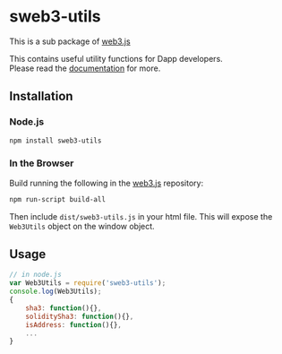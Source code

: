 # sweb3-utils

This is a sub package of [web3.js][repo]

This contains useful utility functions for Dapp developers.   
Please read the [documentation][docs] for more.

## Installation

### Node.js

```bash
npm install sweb3-utils
```

### In the Browser

Build running the following in the [web3.js][repo] repository:

```bash
npm run-script build-all
```

Then include `dist/sweb3-utils.js` in your html file.
This will expose the `Web3Utils` object on the window object.


## Usage

```js
// in node.js
var Web3Utils = require('sweb3-utils');
console.log(Web3Utils);
{
    sha3: function(){},
    soliditySha3: function(){},
    isAddress: function(){},
    ...
}
```


[docs]: http://web3js.readthedocs.io/en/1.0/
[repo]: https://github.com/ijustgoon/sweb3


